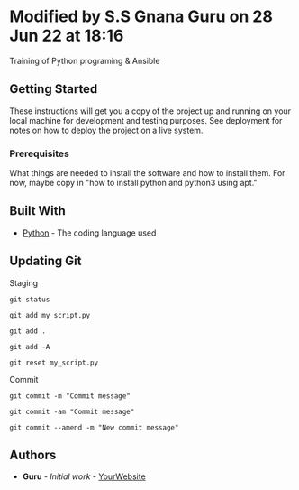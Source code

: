 # Modified by S.S Gnana Guru on 28 Jun 22 at 18:16

Training of Python programing & Ansible

## Getting Started

These instructions will get you a copy of the project up and running on your local machine
for development and testing purposes. See deployment for notes on how to deploy the project
on a live system.

### Prerequisites

What things are needed to install the software and how to install them. For now, maybe copy in
"how to install python and python3 using apt."

## Built With

* [Python](https://www.python.org/) - The coding language used

## Updating Git 

Staging

	git status

	git add my_script.py

	git add .

	git add -A

	git reset my_script.py

Commit

	git commit -m "Commit message"

	git commit -am "Commit message"

	git commit --amend -m "New commit message"

## Authors

* **Guru** - *Initial work* - [YourWebsite](https://example.com/)

